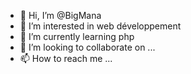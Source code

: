 - 👋 Hi, I’m @BigMana
- 👀 I’m interested in web développement
- 🌱 I’m currently learning php
- 💞️ I’m looking to collaborate on ...
- 📫 How to reach me ...

<!---
BigMana/BigMana is a ✨ special ✨ repository because its `README.md` (this file) appears on your GitHub profile.
You can click the Preview link to take a look at your changes.
--->
